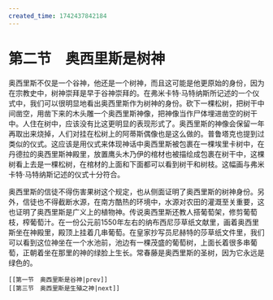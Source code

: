 ```yaml
---
created_time: 1742437842184
---
```

# 第二节　奥西里斯是树神

奥西里斯不仅是一个谷神，他还是一个树神，而且这可能是他更原始的身份，因为在宗教史中，树神崇拜是早于谷神崇拜的。在弗米卡特·马特纳斯所记述的一个仪式中，我们可以很明显地看出奥西里斯作为树神的身份。砍下一棵松树，把树干中间凿空，用凿下来的木头雕一个奥西里斯神像，把神像当作尸体埋进凿空的树干中。人住在树中，应该没有比这更明显的表现形式了。奥西里斯的神像会保留一年再取出来烧掉，人们对挂在松树上的阿蒂斯偶像也是这么做的。普鲁塔克也提到过类似的仪式。这应该是用仪式来体现神话中奥西里斯被包裹在一棵埃里卡树中，在丹德拉的奥西里斯神殿里，放置鹰头木乃伊的棺材也被描绘成包裹在树干中，这棵树看上去是一棵松树，在棺材的上面和下面都可以看到树干和树枝。这幅画与弗米卡特·马特纳斯记述的仪式十分符合。

奥西里斯的信徒不得伤害果树这个规定，也从侧面证明了奥西里斯的树神身份。另外，信徒也不得截断水源，在南方酷热的环境中，水源对农田的灌溉至关重要，这也证明了奥西里斯是广义上的植物神。传说奥西里斯还教人搭葡萄架，修剪葡萄枝，榨葡萄汁。在一份公元前1550年左右的纳布西尼莎草纸文献里，画着奥西里斯坐在神殿里，殿顶上挂着几串葡萄。在皇家抄写员尼赫特的莎草纸文件里，我们可以看到这位神坐在一个水池前，池边有一棵茂盛的葡萄树，上面长着很多串葡萄，正朝着坐在那里的神的绿脸上生长。常春藤是奥西里斯的圣树，因为它永远是绿色的。

```booknav
[[第一节　奥西里斯是谷神|prev]]
[[第三节　奥西里斯是生殖之神|next]]
```